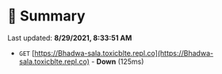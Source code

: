 # 📖 Summary
Last updated: **8/29/2021, 8:33:51 AM**

- `GET` [https://Bhadwa-sala.toxicblte.repl.co](https://Bhadwa-sala.toxicblte.repl.co) - **Down** (125ms)
